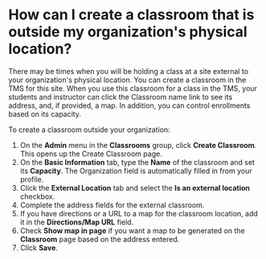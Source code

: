 # How can I create a classroom that is outside my organization's physical location?

There may be times when you will be holding a class at a site external to your organization's physical location. You can create a classroom in the TMS for this site. When you use this classroom for a class in the TMS, your students and instructor can click the Classroom name link to see its address, and, if provided, a map. In addition, you can control enrollments based on its capacity.

To create a classroom outside your organization:
1. On the **Admin** menu in the **Classrooms** group, click **Create Classroom**. This opens up the Create Classroom page. 
1. On the **Basic Information** tab, type the **Name** of the classroom and set its **Capacity**. The Organization field is automatically filled in from your profile. 
1. Click the **External Location** tab and select the **Is an external location** checkbox. 
1. Complete the address fields for the external classroom. 
1. If you have directions or a URL to a map for the classroom location, add it in the **Directions/Map URL** field. 
1. Check **Show map in page** if you want a map to be generated on the **Classroom** page based on the address entered.
1. Click **Save**.